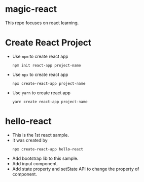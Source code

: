 # magic-react
This repo focuses on react learning.

# Create React Project
* Use `npm` to create react app
  ```
  npm init react-app project-name
  ```
* Use `npx` to create react app
  ```
  npx create-react-app project-name
  ```` 
* Use `yarn` to create react app
  ```
  yarn create react-app project-name
  ``` 

# hello-react
* This is the 1st react sample.
* It was created by 
  ```
  npx create-react-app hello-react
  ```
* Add bootstrap lib to this sample.
* Add input component.
* Add state property and setState API to change the property of component. 
